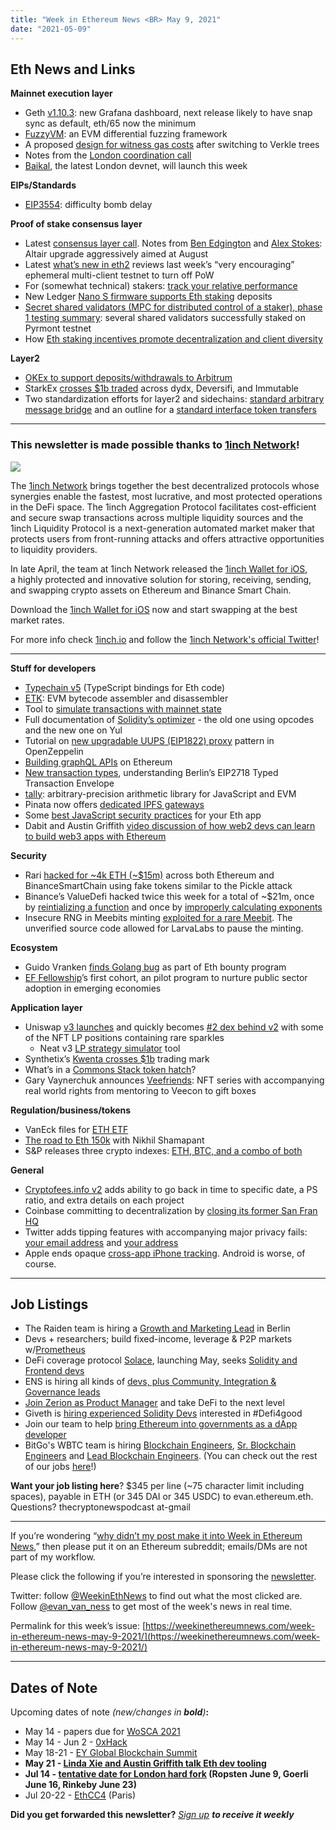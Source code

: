 ```yaml
---
title: "Week in Ethereum News <BR> May 9, 2021"
date: "2021-05-09"
---
```


## **Eth News and Links**

**Mainnet execution layer**

- Geth [v1.10.3](https://github.com/ethereum/go-ethereum/releases/tag/v1.10.3): new Grafana dashboard, next release likely to have snap sync as default, eth/65 now the minimum
- [FuzzyVM](https://mariusvanderwijden.github.io/blog/2021/05/02/FuzzyVM/): an EVM differential fuzzing framework
- A proposed [design for witness gas costs](https://notes.ethereum.org/@vbuterin/witness_gas_cost_2) after switching to Verkle trees
- Notes from the [London coordination call](https://twitter.com/TimBeiko/status/1390703192153808899)
- [Baikal](https://github.com/ethereum/eth1.0-specs/blob/master/network-upgrades/client-integration-testnets/baikal.md), the latest London devnet, will launch this week

**EIPs/Standards**

- [EIP3554](https://github.com/ethereum/EIPs/blob/909863b2938b5f8ae38d42c8b6442e599d7605a4/EIPS/eip-3554.md): difficulty bomb delay

**Proof of stake consensus layer**

- Latest [consensus layer call](https://youtu.be/qhcMxBh0GEc?t=117). Notes from [Ben Edgington](https://hackmd.io/@benjaminion/B1wRBDWdd) and [Alex Stokes](https://twitter.com/ralexstokes/status/1390370217524568064): Altair upgrade aggressively aimed at August
- Latest [what’s new in eth2](https://hackmd.io/@benjaminion/eth2_news/https%3A%2F%2Fhackmd.io%2F%40benjaminion%2Fwnie2_210508) reviews last week’s “very encouraging” ephemeral multi-client testnet to turn off PoW
- For (somewhat technical) stakers: [track your relative performance](https://www.reddit.com/r/ethstaker/comments/n692yp/granular_validator_performance_tracking/)
- New Ledger [Nano S firmware supports Eth staking](https://www.ledger.com/blog/ledger-nano-s-new-firmware-version-200-now-available) deposits
- [Secret shared validators (MPC for distributed control of a staker), phase 1 testing summary](https://medium.com/bloxstaking/secret-shared-validator-ssv-phase-1-testing-summary-5e3f5ab06083): several shared validators successfully staked on Pyrmont testnet
- How [Eth staking incentives promote decentralization and client diversity](https://phil-eth.medium.com/diversity-for-a-healthy-beaconchain-645ee1cea7ec)

**Layer2**

- [OKEx to support deposits/withdrawals to Arbitrum](https://www.okex.com/support/hc/en-us/articles/360060706511)
- StarkEx [crosses $1b traded](https://twitter.com/ukolodny/status/1390601561173381125) across dydx, Deversifi, and Immutable
- Two standardization efforts for layer2 and sidechains: [standard arbitrary message bridge](https://ethereum-magicians.org/t/a-standard-interface-for-arbitrary-message-bridges-between-chains-layers/6163) and an outline for a [standard interface token transfers](https://ethereum-magicians.org/t/outlining-a-standard-interface-for-cross-domain-erc20-transfers/6151)

* * *

### **This newsletter is made possible thanks to [1inch Network](https://1inch.io/?utm_source=evan_van_ness&utm_medium=newsletter&utm_campaign=letter_02)!**

![](https://weekinethereumnews.com/wp-content/uploads/2021/04/1inchbanner-1024x402.png)

The [1inch Network](https://1inch.io/?utm_source=evan_van_ness&utm_medium=newsletter&utm_campaign=letter_02) brings together the best decentralized protocols whose synergies enable the fastest, most lucrative, and most protected operations in the DeFi space. The 1inch Aggregation Protocol facilitates cost-efficient and secure swap transactions across multiple liquidity sources and the 1inch Liquidity Protocol is a next-generation automated market maker that protects users from front-running attacks and offers attractive opportunities to liquidity providers.

In late April, the team at 1inch Network released the [1inch Wallet for iOS](https://1inch.io/wallet/?utm_source=evan_van_ness&utm_medium=newsletter&utm_campaign=letter_02), a highly protected and innovative solution for storing, receiving, sending, and swapping crypto assets on Ethereum and Binance Smart Chain.

Download the [1inch Wallet for iOS](https://apps.apple.com/app/apple-store/id1546049391?pt=122481420&ct=evan_van_ness&mt=8) now and start swapping at the best market rates.

For more info check [1inch.io](https://1inch.io/?utm_source=evan_van_ness&utm_medium=newsletter&utm_campaign=letter_02) and follow the [1inch Network's official Twitter](https://twitter.com/1inchNetwork)!

* * *

**Stuff for developers**

- [Typechain v5](https://twitter.com/krzKaczor/status/1391473971531587584) (TypeScript bindings for Eth code)
- [ETK](https://quilt.github.io/etk/): EVM bytecode assembler and disassembler
- Tool to [simulate transactions with mainnet state](https://oko.palkeo.com/txview/)
- Full documentation of [Solidity’s optimizer](https://docs.soliditylang.org/en/latest/internals/optimizer.html) - the old one using opcodes and the new one on Yul
- Tutorial on [new upgradable UUPS (EIP1822) proxy](https://forum.openzeppelin.com/t/uups-proxies-tutorial-solidity-javascript/7786) pattern in OpenZeppelin
- [Building graphQL APIs](https://dev.to/dabit3/building-graphql-apis-on-ethereum-4poa) on Ethereum
- [New transaction types](https://blog.mycrypto.com/new-transaction-types-on-ethereum/), understanding Berlin’s EIP2718 Typed Transaction Envelope
- [tally](https://www.reddit.com/r/ethereum/comments/n7n1mq/tally_arbitraryprecision_arithmetic_library_for/): arbitrary-precision arithmetic library for JavaScript and EVM
- Pinata now offers [dedicated IPFS gateways](https://medium.com/pinata/announcing-dedicated-ipfs-gateways-60f599949ce)
- Some [best JavaScript security practices](https://twitter.com/brunobar79/status/1389724665338269701) for your Eth app
- Dabit and Austin Griffith [video discussion of how web2 devs can learn to build web3 apps with Ethereum](https://www.youtube.com/watch?v=ogjOjUjCVLk&t=780s)

**Security**

- Rari [hacked for ~4k ETH (~$15m)](https://nipunp.medium.com/5-8-21-rari-capital-exploit-timeline-analysis-8beda31cbc1a) across both Ethereum and BinanceSmartChain using fake tokens similar to the Pickle attack
- Binance’s ValueDefi hacked twice this week for a total of ~$21m, once by [reintializing a function](https://www.rekt.news/value-rekt2/) and once by [improperly calculating exponents](https://www.rekt.news/value-rekt3/)
- Insecure RNG in Meebits minting [exploited for a rare Meebit](https://twitter.com/sillytuna/status/1391013965170454540). The unverified source code allowed for LarvaLabs to pause the minting.

**Ecosystem**

- Guido Vranken [finds Golang bug](https://groups.google.com/g/golang-announce/c/cu9SP4eSXMc) as part of Eth bounty program
- [EF Fellowship](https://blog.ethereum.org/2021/05/07/ethereum-for-the-next-billion/)’s first cohort, an pilot program to nurture public sector adoption in emerging economies

**Application layer**

- Uniswap [v3 launches](https://uniswap.org/blog/launch-uniswap-v3/) and quickly becomes [#2 dex behind v2](https://twitter.com/haydenzadams/status/1391063276507836417) with some of the NFT LP positions containing rare sparkles
    - Neat v3 [LP strategy simulator](https://defi-lab.xyz/) tool
- Synthetix’s [Kwenta crosses $1b](https://twitter.com/kwenta_io/status/1390038926006624257) trading mark
- What’s in a [Commons Stack token hatch](https://medium.com/commonsstack/whats-in-a-hatch-3799a398243a)?
- Gary Vaynerchuk announces [Veefriends](https://www.veefriends.com/): NFT series with accompanying real world rights from mentoring to Veecon to gift boxes

**Regulation/business/tokens**

- VanEck files for [ETH ETF](https://www.sec.gov/Archives/edgar/data/1860788/000093041321001047/c101690_s1.htm)
- [The road to Eth 150k](https://draecomino.substack.com/p/the-road-to-150000-ethereum-with) with Nikhil Shamapant
- S&P releases three crypto indexes: [ETH, BTC, and a combo of both](https://www.coindesk.com/sp-goes-live-with-bitcoin-ethereum-crypto-indexes)

**General**

- [Cryptofees.info v2](https://dmihal.medium.com/cryptofees-info-grows-up-eaf64557f6f4) adds ability to go back in time to specific date, a PS ratio, and extra details on each project
- Coinbase committing to decentralization by [closing its former San Fran HQ](https://twitter.com/CoinbaseNews/status/1390065013071781889)
- Twitter adds tipping features with accompanying major privacy fails: [your email address](https://twitter.com/ashk4n/status/1390502576194392069) and [your address](https://twitter.com/amyhoy/status/1390419731564269568)
- Apple ends opaque [cross-app iPhone tracking](https://www.eff.org/deeplinks/2021/04/apples-apptrackingtransparency-upending-mobile-phone-tracking). Android is worse, of course.

* * *

## **Job Listings**

- The Raiden team is hiring a [Growth and Marketing Lead](https://angel.co/company/brainbot-group/jobs/1350874-growth-marketing-lead-for-the-raiden-network) in Berlin
- Devs + researchers; build fixed-income, leverage & P2P markets w/[Prometheus](https://www.prl.one/jobs/)
- DeFi coverage protocol [Solace](https://solace.fi/), launching May, seeks [Solidity and Frontend devs](https://angel.co/company/solace-fi/jobs/1310318-full-stack-ethereum-developer)
- ENS is hiring all kinds of [devs, plus Community, Integration & Governance leads](https://medium.com/the-ethereum-name-service/ens-is-hiring-come-build-a-new-decentralized-internet-with-us-24398dea3ac)
- [Join Zerion as Product Manager](https://jobs.lever.co/zerion/02a3d561-3367-48c0-9e50-eef8db11d5dc?lever-origin=applied&lever-source%5B%5D=WeekInEthereum) and take DeFi to the next level
- Giveth is [hiring experienced Solidity Devs](https://cryptojobslist.com/jobs/lead-solidity-smart-contract-developer-at-giveth-remote) interested in #Defi4good
- Join our team to help [bring Ethereum into governments as a dApp developer](https://www.notion.so/symfoni/Symfoni-jobs-0c2bdc029d2a4cf7b91864a5e68ed00f)
- BitGo's WBTC team is hiring [Blockchain Engineers](https://boards.greenhouse.io/bitgo/jobs/5191525002), [Sr. Blockchain Engineers](https://boards.greenhouse.io/bitgo/jobs/5089951002) and [Lead Blockchain Engineers](https://boards.greenhouse.io/bitgo/jobs/5197342002). (You can check out the rest of our jobs [here](https://boards.greenhouse.io/bitgo)!)

**Want your job listing here**? $345 per line (~75 character limit including spaces), payable in ETH (or 345 DAI or 345 USDC) to evan.ethereum.eth. Questions? thecryptonewspodcast at-gmail

* * *

If you’re wondering “[why didn’t my post make it into Week in Ethereum News](https://www.evanvanness.com/post/179914035841/why-didnt-my-post-make-the-newsletter),” then please put it on an Ethereum subreddit; emails/DMs are not part of my workflow.

Please click the following if you’re interested in sponsoring the [newsletter](https://www.evanvanness.com/post/625741875743227904/evan-is-live-on-balancer).

Twitter: follow [@WeekinEthNews](https://twitter.com/WeekInEthNews) to find out what the most clicked are. Follow [@evan\_van\_ness](https://twitter.com/evan_van_ness) to get most of the week's news in real time.

Permalink for this week’s issue: [https://weekinethereumnews.com/week-in-ethereum-news-may-9-2021/](https://weekinethereumnews.com/week-in-ethereum-news-may-9-2021/)

* * *

## **Dates of Note**

Upcoming dates of note _(_new/changes in **bold**_)_**:**

- May 14 - papers due for [WoSCA 2021](https://trailofbits.github.io/WoSCA/)
- May 14 - Jun 2 - [0xHack](https://0xhack.dev/)
- May 18-21 - [EY Global Blockchain Summit](https://pub.ey.com/public/2021/2101/2101-3679331/blockchain-summit-2021/index.html)
- **May 21 - [Linda Xie and Austin Griffith talk Eth dev tooling](https://twitter.com/ljxie/status/1390772688193560581)**
- **Jul 14 - [tentative date for London hard fork](https://docs.google.com/spreadsheets/d/1Y3yyTqeqRO1O2UFVkNkHK_V5oRulZd6y-JJbSnKYrb4/edit#gid=0) (Ropsten June 9, Goerli June 16, Rinkeby June 23)**
- Jul 20-22 - [EthCC4](https://ethcc.io/) (Paris)

**Did you get forwarded this newsletter?** _[Sign up](https://weekinethereum.substack.com/subscribe#about) **to receive it weekly**_
